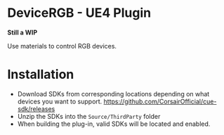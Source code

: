 # DeviceRGB - UE4 Plugin
**Still a WIP**

Use materials to control RGB devices.

# Installation
* Download SDKs from corresponding locations depending on what devices you want to support.
	 https://github.com/CorsairOfficial/cue-sdk/releases
* Unzip the SDKs into the `Source/ThirdParty` folder
* When building the plug-in, valid SDKs will be located and enabled.
